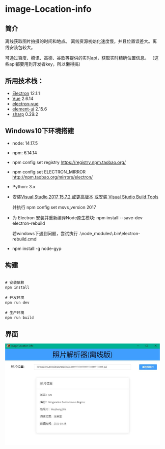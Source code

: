 # image-Location-info

## 简介
离线获取图片拍摄的时间和地点。
离线资源初始化速度慢，并且位置误差大。离线安装包较大。

可通过百度、腾讯、高德、谷歌等提供的实时api，获取实时精确位置信息。
（这些api都要用到开发者key，所以懒得搞）


## 所用技术栈：

- [Electron](https://github.com/electron/electron) 12.1.1
- [Vue](https://github.com/vuejs/vue) 2.6.14
- [electron-vue](https://github.com/SimulatedGREG/electron-vue)
- [element-ui](https://github.com/ElemeFE/element) 2.15.6
- [sharp](https://github.com/lovell/sharp) 0.29.2


## Windows10下环境搭建
- node: 14.17.5
- npm: 6.14.14
- npm config set registry https://registry.npm.taobao.org/
- npm config set ELECTRON_MIRROR http://npm.taobao.org/mirrors/electron/
- Python: 3.x
- 安装[Visual Studio 2017 15.7.2 或更高版本](https://visualstudio.microsoft.com/zh-hans/vs/) 或安装[ Visual Studio Build Tools](https://visualstudio.microsoft.com/thank-you-downloading-visual-studio/?sku=BuildTools)

	并执行 npm config set msvs_version 2017
- 为 Electron 安装并重新编译Node原生模块: npm install --save-dev electron-rebuild 

	若windows下遇到问题，尝试执行 .\node_modules\\.bin\electron-rebuild.cmd
- npm install -g node-gyp
## 构建

```

# 安装依赖
npm install

# 开发环境
npm run dev

# 生产环境
npm run build

```

## 界面
 ![结果展示](./imgs/result.jpg)


